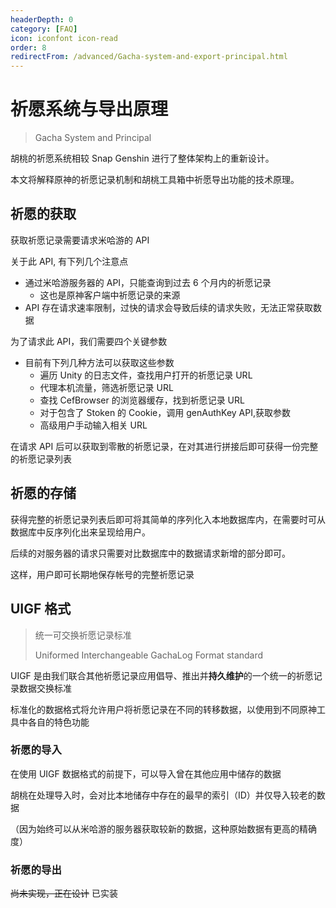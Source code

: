 ```yaml
---
headerDepth: 0
category: [FAQ]
icon: iconfont icon-read
order: 8
redirectFrom: /advanced/Gacha-system-and-export-principal.html
---
```


# 祈愿系统与导出原理

> Gacha System and Principal

胡桃的祈愿系统相较 Snap Genshin 进行了整体架构上的重新设计。

本文将解释原神的祈愿记录机制和胡桃工具箱中祈愿导出功能的技术原理。

## 祈愿的获取

获取祈愿记录需要请求米哈游的 API

关于此 API, 有下列几个注意点

- 通过米哈游服务器的 API，只能查询到过去 6 个月内的祈愿记录
  - 这也是原神客户端中祈愿记录的来源
- API 存在请求速率限制，过快的请求会导致后续的请求失败，无法正常获取数据

为了请求此 API，我们需要四个关键参数

- 目前有下列几种方法可以获取这些参数
  - 遍历 Unity 的日志文件，查找用户打开的祈愿记录 URL
  - 代理本机流量，筛选祈愿记录 URL
  - 查找 CefBrowser 的浏览器缓存，找到祈愿记录 URL
  - 对于包含了 Stoken 的 Cookie，调用 genAuthKey API,获取参数
  - 高级用户手动输入相关 URL

在请求 API 后可以获取到零散的祈愿记录，在对其进行拼接后即可获得一份完整的祈愿记录列表

## 祈愿的存储

获得完整的祈愿记录列表后即可将其简单的序列化入本地数据库内，在需要时可从数据库中反序列化出来呈现给用户。

后续的对服务器的请求只需要对比数据库中的数据请求新增的部分即可。

这样，用户即可长期地保存帐号的完整祈愿记录

## UIGF 格式

> 统一可交换祈愿记录标准
>
> Uniformed Interchangeable GachaLog Format standard

UIGF 是由我们联合其他祈愿记录应用倡导、推出并**持久维护**的一个统一的祈愿记录数据交换标准

标准化的数据格式将允许用户将祈愿记录在不同的转移数据，以使用到不同原神工具中各自的特色功能

### 祈愿的导入

在使用 UIGF 数据格式的前提下，可以导入曾在其他应用中储存的数据

胡桃在处理导入时，会对比本地储存中存在的最早的索引（ID）并仅导入较老的数据

（因为始终可以从米哈游的服务器获取较新的数据，这种原始数据有更高的精确度）

### 祈愿的导出

~~尚未实现，正在设计~~
已实装
